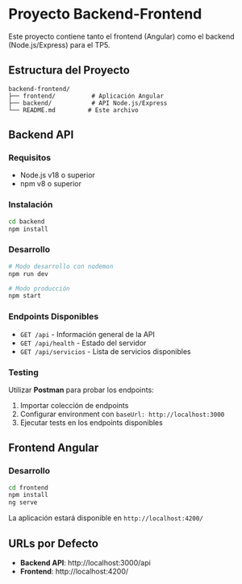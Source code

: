 # Proyecto Backend-Frontend

Este proyecto contiene tanto el frontend (Angular) como el backend (Node.js/Express) para el TP5.

## Estructura del Proyecto

```
backend-frontend/
├── frontend/          # Aplicación Angular
├── backend/           # API Node.js/Express
└── README.md         # Este archivo
```

## Backend API

### Requisitos
- Node.js v18 o superior
- npm v8 o superior

### Instalación
```bash
cd backend
npm install
```

### Desarrollo
```bash
# Modo desarrollo con nodemon
npm run dev

# Modo producción
npm start
```

### Endpoints Disponibles
- `GET /api` - Información general de la API
- `GET /api/health` - Estado del servidor
- `GET /api/servicios` - Lista de servicios disponibles

### Testing
Utilizar **Postman** para probar los endpoints:
1. Importar colección de endpoints
2. Configurar environment con `baseUrl: http://localhost:3000`
3. Ejecutar tests en los endpoints disponibles

## Frontend Angular

### Desarrollo
```bash
cd frontend
npm install
ng serve
```

La aplicación estará disponible en `http://localhost:4200/`

## URLs por Defecto
- **Backend API**: http://localhost:3000/api
- **Frontend**: http://localhost:4200/
